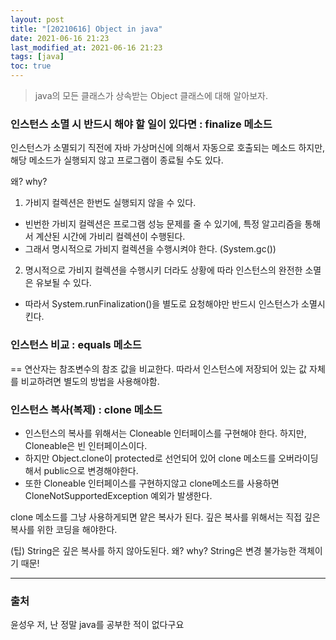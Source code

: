 ```yaml
---
layout: post
title: "[20210616] Object in java"
date: 2021-06-16 21:23
last_modified_at: 2021-06-16 21:23
tags: [java]
toc: true
---
```


> java의 모든 클래스가 상속받는 Object 클래스에 대해 알아보자.

### 인스턴스 소멸 시 반드시 해야 할 일이 있다면 : finalize 메소드

인스턴스가 소멸되기 직전에 자바 가상머신에 의해서 자동으로 호출되는 메소드
하지만, 해당 메소드가 실행되지 않고 프로그램이 종료될 수도 있다.

왜? why?

1. 가비지 컬렉션은 한번도 실행되지 않을 수 있다.

- 빈번한 가비지 컬렉션은 프로그램 성능 문제를 줄 수 있기에, 특정 알고리즘을 통해서 계산된 시간에 가비리 컬렉션이 수행된다.
- 그래서 명시적으로 가비지 컬렉션을 수행시켜야 한다. (System.gc())

2. 명시적으로 가비지 컬렉션을 수행시키 더라도 상황에 따라 인스턴스의 완전한 소멸은 유보될 수 있다.

- 따라서 System.runFinalization()을 별도로 요청해야만 반드시 인스턴스가 소멸시킨다.

### 인스턴스 비교 : equals 메소드

== 연산자는 참조변수의 참조 값을 비교한다.
따라서 인스턴스에 저장되어 있는 값 자체를 비교하려면 별도의 방법을 사용해야함.

### 인스턴스 복사(복제) : clone 메소드

- 인스턴스의 복사를 위해서는 Cloneable 인터페이스를 구현해야 한다. 하지만, Cloneable은 빈 인터페이스이다.
- 하지만 Object.clone이 protected로 선언되어 있어 clone 메소드를 오버라이딩 해서 public으로 변경해야한다.
- 또한 Cloneable 인터페이스를 구현하지않고 clone메소드를 사용하면 CloneNotSupportedException 예외가 발생한다.

clone 메소드를 그냥 사용하게되면 얕은 복사가 된다.
깊은 복사를 위해서는 직접 깊은 복사를 위한 코딩을 해야한다.

(팁) String은 깊은 복사를 하지 않아도된다.
왜? why? String은 변경 불가능한 객체이기 때문!

---

### 출처

윤성우 저, 난 정말 java를 공부한 적이 없다구요